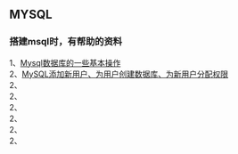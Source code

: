
## MYSQL

### 搭建msql时，有帮助的资料
1、[Mysql数据库的一些基本操作](https://www.cnblogs.com/qzsoul/p/6919564.html)   
2、[MySQL添加新用户、为用户创建数据库、为新用户分配权限](https://blog.csdn.net/piaocoder/article/details/53704126)    
2、[]()   
2、[]()   
2、[]()   
2、[]()   
2、[]()   
2、[]()   
